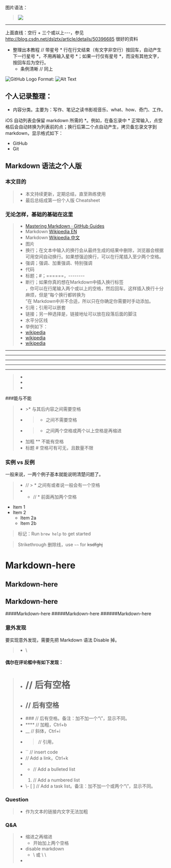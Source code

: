 

图片语法：
> ![ ]()



---
上面直线：空行 + 三个或以上---，参见 http://blog.csdn.net/dslztx/article/details/50396685
很好的资料


* 整理出本教程    // 带星号 * 行在行文结束（有文字非空行）按回车，自动产生下一行星号 *，不用再输入星号 *；如果一行仅有星号 *，而没有其他文字，按回车后为空行。
  * 条例清晰      // 同上


![GitHub Logo](/images/logo.png)
Format: ![Alt Text](url)


个人记录整理：
----

* 内容分类。主要为：写作、笔记之读书影视音乐、what、how、奇门、工作。

iOS 自动列表会保留 markdown 所需的 *。例如，在备忘录中 * 正常输入，点空格后会自动转换为列表前的点；换行后第二个点自动产生，拷贝备忘录文字到 markdown，显示格式如下：
* GitHub
* Git

## Markdown 语法之个人版

### 本文目的
> * 本文持续更新，定期总结，直至熟练使用
> * 最后总结成第一份个人版 Cheatsheet

### 无论怎样，基础的基础在这里
>* [Mastering Markdown · GitHub Guides](https://guides.github.com/features/mastering-markdown/)
>* Markdown [Wikipedia EN](https://en.wikipedia.org/wiki/Markdown)
>* Markdown [Wikipedia 中文](https://zh.wikipedia.org/wiki/Markdown)
>  * 图片
>  * 换行；在文本中输入的换行会从最终生成的结果中删除，浏览器会根据可用空间自动换行。如果想强迫换行，可以在行尾插入至少两个空格。
>  * 强调；强调、加重强调、特别强调
>  * 代码
>  * 标题；#；======，--------
>  * 断行；如果你真的想在Markdown中插入换行标签<br/>，你可以在行尾输入两个或以上的空格，然后回车。这样插入换行十分麻烦，但是“每个换行都转换为<br/>”在 Markdown中并不合适，所以只在你确定你需要时手动添加。
>  * 引用；引用可以嵌套
>  * 链接；另一种选择是，链接地址可以放在段落后面的脚注
>  * 水平分区线
>  * 举例如下：
>  * [wikipedia][1]
>  * [wikipedia][2]
>  * [wikipedia][1]
>  
* * * *
***
*****
- - -
---------------------------------------
>  * 
>  * 
>  * 

[1]:https://zh.wikipedia.org/wiki/Markdown
[2]:http://site.uit.no/english/words/intense/



###能与不能
>* \>* 与其后内容之间需要空格
>* >* 之间不需要空格
>* >* 之间两个空格或两个以上空格是再缩进
> * 加粗 ** 不能有空格
> * 标题 # 空格可有可无，且数量不限



### 实例 vs 反例
一般来说，一两个例子基本就能说明清楚问题了。

> * // > * 之间有或者说一般会有一个空格
> * 
>   * // * 前面再加两个空格

* Item 1
* Item 2
  * Item 2a
  * Item 2b

> 标记：Run `brew help` to get started

> Strikethrough 删除线，use `~~` for ~~ksdfghj~~



Markdown-here
===
Markdown-here
---
Markdown-here
------
####Markdown-here
#####Markdown-here
######Markdown-here



### 意外发现
要实现意外发现，需要先把 Markdown 语法 Disable 掉。
> * \

#### 偶尔在评论框中有如下发现：
> * # // 后有空格
> * ## // 后有空格
> * \### // 后有空格。备注：加不加一个“\”，显示不同。
> * **** // 加粗，Ctrl+b
> * __ // 斜体，Ctrl+i
> * > // 引用，
> * `` // insert code
> * [](url) // Add a link，Ctrl+k
> * - // Add a bulleted list
> * 1. // Add a numbered list
> * \\- [ ] // Add a task list。备注：加不加一个或两个“\”，显示不同。



### Question
> * 作为文本的链接内文字无法加粗

### Q&A 
> * 缩进之再缩进
>   * 开始加上两个空格
> * disable markdown
>   * \ 或 \ \
> * 
